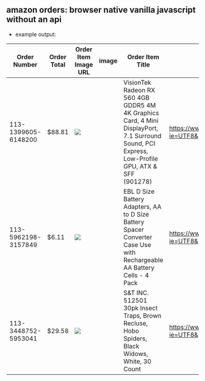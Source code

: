 ## amazon orders: browser native vanilla javascript without an api

* example output:

<table>
  <thead>
    <tr>
      <th>Order Number</th>
      <th>Order Total</th>
      <th>Order Item Image URL</th>
      <th>image</th>
      <th>Order Item Title</th>
      <th>Order Item URL</th>
      <th>Order Item ID</th>
      <th>Order Invoice URL</th>
      <th>Refund Issued</th>
    </tr>
  </thead>
  <tbody>
    <tr>
      <td>113-1399605-6148200</td>
      <td>$88.81</td>
      <td><img src="https://m.media-amazon.com/images/I/415fIcHztqL._SY90_.jpg" /></td>
      <td></td>
      <td>VisionTek Radeon RX 560 4GB GDDR5 4M 4K Graphics Card, 4 Mini DisplayPort, 7.1 Surround Sound, PCI Express, Low-Profile GPU, ATX &amp; SFF (901278)</td>
      <td><a href="https://www.amazon.com/gp/product/B07WHF289F/ref=ppx_yo_dt_b_asin_title_o01_s00?ie=UTF8&amp;psc=1">https://www.amazon.com/gp/product/B07WHF289F/ref=ppx_yo_dt_b_asin_title_o01_s00?ie=UTF8&amp;psc=1</a></td>
      <td>B07WHF289F</td>
      <td><a href="https://www.amazon.com/gp/css/summary/print.html/ref=ppx_od_dt_b_invoice?ie=UTF8&amp;orderID=113-1399605-6148200">https://www.amazon.com/gp/css/summary/print.html/ref=ppx_od_dt_b_invoice?ie=UTF8&amp;orderID=113-1399605-6148200</a></td>
      <td>No</td>
    </tr>
    <tr>
      <td>113-5962198-3157849</td>
      <td>$6.11</td>
      <td><img src="https://m.media-amazon.com/images/I/51fYPiEgDvL._SY180_.jpg" /></td>
      <td></td>
      <td>EBL D Size Battery Adapters, AA to D Size Battery Spacer Converter Case Use with Rechargeable AA Battery Cells - 4 Pack</td>
      <td><a href="https://www.amazon.com/gp/product/B075CJT65G/ref=ppx_yo_dt_b_asin_title_o06_s00?ie=UTF8&amp;psc=1">https://www.amazon.com/gp/product/B075CJT65G/ref=ppx_yo_dt_b_asin_title_o06_s00?ie=UTF8&amp;psc=1</a></td>
      <td>B075CJT65G</td>
      <td><a href="https://www.amazon.com/gp/css/summary/print.html/ref=ppx_od_dt_b_invoice?ie=UTF8&amp;orderID=113-5962198-3157849">https://www.amazon.com/gp/css/summary/print.html/ref=ppx_od_dt_b_invoice?ie=UTF8&amp;orderID=113-5962198-3157849</a></td>
      <td>No</td>
    </tr>
        <tr>
      <td>113-3448752-5953041</td>
      <td>$29.58</td>
      <td><img src="https://m.media-amazon.com/images/I/51ZNYmUShRL._SY90_.jpg" /></td>
      <td></td>
      <td>S&amp;T INC. 512501 30pk Insect Traps, Brown Recluse, Hobo Spiders, Black Widows, White, 30 Count</td>
      <td><a href="https://www.amazon.com/gp/product/B083FJZC3M/ref=ppx_yo_dt_b_asin_title_o07_s00?ie=UTF8&amp;psc=1">https://www.amazon.com/gp/product/B083FJZC3M/ref=ppx_yo_dt_b_asin_title_o07_s00?ie=UTF8&amp;psc=1</a></td>
      <td>B083FJZC3M</td>
      <td><a href="https://www.amazon.com/gp/css/summary/print.html/ref=ppx_od_dt_b_invoice?ie=UTF8&amp;orderID=113-3448752-5953041">https://www.amazon.com/gp/css/summary/print.html/ref=ppx_od_dt_b_invoice?ie=UTF8&amp;orderID=113-3448752-5953041</a></td>
      <td>No</td>
    </tr>
  </tbody>
</table>